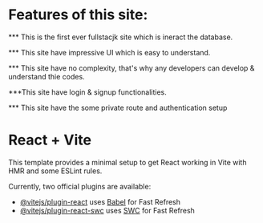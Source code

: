 # Features of this site:

*** This is the first ever fullstacjk site which is ineract the database.

*** This site have impressive UI which is easy to understand.

*** This site have no complexity,  that's why any developers can develop & understand thie codes.

***This site have login & signup functionalities.

*** This site have the some private route and authentication setup






# React + Vite

This template provides a minimal setup to get React working in Vite with HMR and some ESLint rules.

Currently, two official plugins are available:

- [@vitejs/plugin-react](https://github.com/vitejs/vite-plugin-react/blob/main/packages/plugin-react/README.md) uses [Babel](https://babeljs.io/) for Fast Refresh
- [@vitejs/plugin-react-swc](https://github.com/vitejs/vite-plugin-react-swc) uses [SWC](https://swc.rs/) for Fast Refresh
